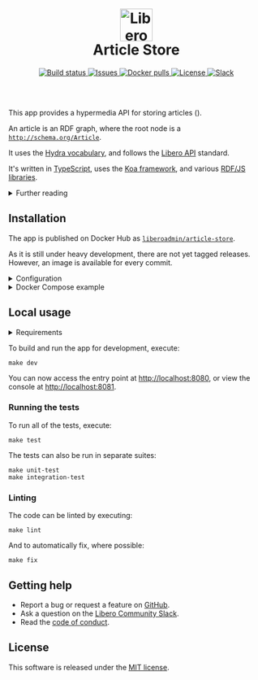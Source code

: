 <h1 align="center">
  <a href="https://libero.pub/">
    <img src="https://cdn.elifesciences.org/libero/logo/libero-logo-96px.svg" height="64px" alt="Libero">
  </a>
  <br>
  Article Store
</h1>

<div align="center">

<a href="https://github.com/libero/article-store/actions?query=branch%3Amaster+workflow%3ACI">
  <img src="https://img.shields.io/github/workflow/status/libero/article-store/CI/master?style=flat-square&logo=github" alt="Build status">
</a>
<a href="https://github.com/libero/publisher/issues?q=is%3Aissue+is%3Aopen+label%3Aarticle-store">
  <img src="https://img.shields.io/github/issues/libero/publisher/article-store?label=issues&logo=github&style=flat-square" alt="Issues">
</a>
<a href="https://hub.docker.com/r/liberoadmin/article-store&cacheSeconds=3600">
  <img src="https://img.shields.io/docker/pulls/liberoadmin/article-store?style=flat-square&logo=docker&logoColor=white" alt="Docker pulls">
</a>
<a href="LICENSE.md">
  <img src="https://img.shields.io/github/license/libero/article-store?style=flat-square&cacheSeconds=86400" alt="License">
</a>
<a href="https://libero.pub/join-slack">
  <img src="https://img.shields.io/badge/slack-libero--community-green?style=flat-square&logo=slack" alt="Slack">
</a>

</div>

<br><br>

This app provides a hypermedia API for storing articles ().

An article is an RDF graph, where the root node is a  [`http://schema.org/Article`](https://schema.org/Article).

It uses the [Hydra vocabulary](http://www.hydra-cg.com/spec/latest/core/), and follows the [Libero API](https://libero.pub/api) standard.

It's written in [TypeScript](https://www.typescriptlang.org/), uses the [Koa framework](https://koajs.com/), and various [RDF/JS libraries](https://rdf.js.org/).

<details>

<summary>Further reading</summary>

- [Libero API Specification](https://libero.pub/api)
- [RDF 1.1 Primer](https://www.w3.org/TR/rdf11-primer/)
- [Hydra Core Vocabulary](https://www.hydra-cg.com/spec/latest/core/)
- [RDF JavaScript Libraries](https://rdf.js.org/)
  - [Data Model Specification](https://rdf.js.org/data-model-spec/)
  - [Dataset Specification](https://rdf.js.org/dataset-spec/)

</details>

Installation
------------

The app is published on Docker Hub as [`liberoadmin/article-store`](https://hub.docker.com/r/liberoadmin/article-store).

As it is still under heavy development, there are not yet tagged releases. However, an image is available for every commit.

<details>

<summary>Configuration</summary>

It requires the following environment variables when run:

| Name                | Description                           |
|---------------------|---------------------------------------|
| `DATABASE_HOST`     | PostgreSQL hostname, e.g. example.com |
| `DATABASE_NAME`     | Name of the database                  |
| `DATABASE_PASSWORD` | Password for the user                 |
| `DATABASE_PORT`     | PostgreSQL port, e.g. 5432            |
| `DATABASE_USER`     | PostgreSQL Username                   |

Port `8080` is exposed.

</details>

<details>

<summary>Docker Compose example</summary>

```yaml
services:
  app:
    image: liberoadmin/article-store:latest
    environment:
      DATABASE_NAME: article-store
      DATABASE_USER: user
      DATABASE_PASSWORD: secret
      DATABASE_HOST: example.com
      DATABASE_PORT: 5432
    ports:
      - '8080:8080'
```

</details>

Local usage
-----------

<details>

<summary>Requirements</summary>

- [Docker](https://www.docker.com/)
- [GNU Bash](https://www.gnu.org/software/bash/)
- [GNU Make](https://www.gnu.org/software/make/)
- [Node.js](https://nodejs.org/) (for development)

</details>

To build and run the app for development, execute:

```shell
make dev
```

You can now access the entry point at <http://localhost:8080>, or view the console at <http://localhost:8081>.

### Running the tests

To run all of the tests, execute:

```shell
make test
```

The tests can also be run in separate suites:

```shell
make unit-test
make integration-test
```

### Linting

The code can be linted by executing:

```shell
make lint
```

And to automatically fix, where possible:

```shell
make fix
```

Getting help
------------

- Report a bug or request a feature on [GitHub](https://github.com/libero/publisher/issues/new/choose).
- Ask a question on the [Libero Community Slack](https://libero.pub/join-slack).
- Read the [code of conduct](https://libero.pub/code-of-conduct).

License
-------

This software is released under the [MIT license](LICENSE.md).
